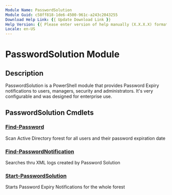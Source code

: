 ```yaml
---
Module Name: PasswordSolution
Module Guid: c58ff818-1de6-4500-961c-a243c2043255
Download Help Link: {{ Update Download Link }}
Help Version: {{ Please enter version of help manually (X.X.X.X) format }}
Locale: en-US
---
```


# PasswordSolution Module
## Description
PasswordSolution is a PowerShell module that provides Password Expiry notifications to users, managers, security and administrators. It's very configurable and was designed for enterprise use.

## PasswordSolution Cmdlets
### [Find-Password](Find-Password.md)
Scan Active Directory forest for all users and their password expiration date

### [Find-PasswordNotification](Find-PasswordNotification.md)
Searches thru XML logs created by Password Solution

### [Start-PasswordSolution](Start-PasswordSolution.md)
Starts Password Expiry Notifications for the whole forest

